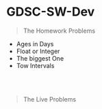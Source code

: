 # GDSC-SW-Dev

> The Homework Problems
   - Ages in Days
   - Float or Integer
   - The biggest One
   - Tow Intervals

<br><br>

> The Live Problems

